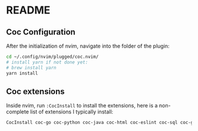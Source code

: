 # README

## Coc Configuration

After the initialization of nvim, navigate into the folder of the plugin:

```bash
cd ~/.config/nvim/plugged/coc.nvim/
# install yarn if not done yet:
# brew install yarn
yarn install
```


## Coc extensions

Inside nvim, run `:CocInstall` to install the extensions, here is a non-complete list of extensions I typically install:

```bash
CocInstall coc-go coc-python coc-java coc-html coc-eslint coc-sql coc-golines coc-json coc-yaml coc-ansible coc-sh
```
